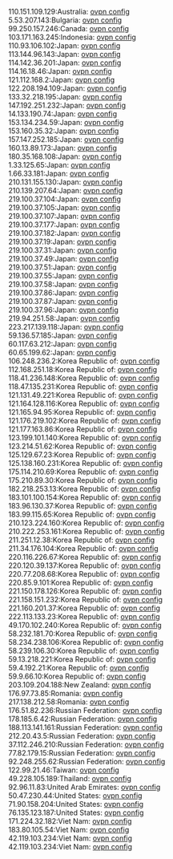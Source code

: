 110.151.109.129:Australia: [ovpn config](vpn/110_151_109_129.ovpn)  
5.53.207.143:Bulgaria: [ovpn config](vpn/5_53_207_143.ovpn)  
99.250.157.246:Canada: [ovpn config](vpn/99_250_157_246.ovpn)  
103.171.163.245:Indonesia: [ovpn config](vpn/103_171_163_245.ovpn)  
110.93.106.102:Japan: [ovpn config](vpn/110_93_106_102.ovpn)  
113.144.96.143:Japan: [ovpn config](vpn/113_144_96_143.ovpn)  
114.142.36.201:Japan: [ovpn config](vpn/114_142_36_201.ovpn)  
114.16.18.46:Japan: [ovpn config](vpn/114_16_18_46.ovpn)  
121.112.168.2:Japan: [ovpn config](vpn/121_112_168_2.ovpn)  
122.208.194.109:Japan: [ovpn config](vpn/122_208_194_109.ovpn)  
133.32.218.195:Japan: [ovpn config](vpn/133_32_218_195.ovpn)  
147.192.251.232:Japan: [ovpn config](vpn/147_192_251_232.ovpn)  
14.133.190.74:Japan: [ovpn config](vpn/14_133_190_74.ovpn)  
153.134.234.59:Japan: [ovpn config](vpn/153_134_234_59.ovpn)  
153.160.35.32:Japan: [ovpn config](vpn/153_160_35_32.ovpn)  
157.147.252.185:Japan: [ovpn config](vpn/157_147_252_185.ovpn)  
160.13.89.173:Japan: [ovpn config](vpn/160_13_89_173.ovpn)  
180.35.168.108:Japan: [ovpn config](vpn/180_35_168_108.ovpn)  
1.33.125.65:Japan: [ovpn config](vpn/1_33_125_65.ovpn)  
1.66.33.181:Japan: [ovpn config](vpn/1_66_33_181.ovpn)  
210.131.155.130:Japan: [ovpn config](vpn/210_131_155_130.ovpn)  
210.139.207.64:Japan: [ovpn config](vpn/210_139_207_64.ovpn)  
219.100.37.104:Japan: [ovpn config](vpn/219_100_37_104.ovpn)  
219.100.37.105:Japan: [ovpn config](vpn/219_100_37_105.ovpn)  
219.100.37.107:Japan: [ovpn config](vpn/219_100_37_107.ovpn)  
219.100.37.177:Japan: [ovpn config](vpn/219_100_37_177.ovpn)  
219.100.37.182:Japan: [ovpn config](vpn/219_100_37_182.ovpn)  
219.100.37.19:Japan: [ovpn config](vpn/219_100_37_19.ovpn)  
219.100.37.31:Japan: [ovpn config](vpn/219_100_37_31.ovpn)  
219.100.37.49:Japan: [ovpn config](vpn/219_100_37_49.ovpn)  
219.100.37.51:Japan: [ovpn config](vpn/219_100_37_51.ovpn)  
219.100.37.55:Japan: [ovpn config](vpn/219_100_37_55.ovpn)  
219.100.37.58:Japan: [ovpn config](vpn/219_100_37_58.ovpn)  
219.100.37.86:Japan: [ovpn config](vpn/219_100_37_86.ovpn)  
219.100.37.87:Japan: [ovpn config](vpn/219_100_37_87.ovpn)  
219.100.37.96:Japan: [ovpn config](vpn/219_100_37_96.ovpn)  
219.94.251.58:Japan: [ovpn config](vpn/219_94_251_58.ovpn)  
223.217.139.118:Japan: [ovpn config](vpn/223_217_139_118.ovpn)  
59.136.57.185:Japan: [ovpn config](vpn/59_136_57_185.ovpn)  
60.117.63.212:Japan: [ovpn config](vpn/60_117_63_212.ovpn)  
60.65.199.62:Japan: [ovpn config](vpn/60_65_199_62.ovpn)  
106.248.236.2:Korea Republic of: [ovpn config](vpn/106_248_236_2.ovpn)  
112.168.251.18:Korea Republic of: [ovpn config](vpn/112_168_251_18.ovpn)  
118.41.236.148:Korea Republic of: [ovpn config](vpn/118_41_236_148.ovpn)  
118.47.135.231:Korea Republic of: [ovpn config](vpn/118_47_135_231.ovpn)  
121.131.49.221:Korea Republic of: [ovpn config](vpn/121_131_49_221.ovpn)  
121.164.128.116:Korea Republic of: [ovpn config](vpn/121_164_128_116.ovpn)  
121.165.94.95:Korea Republic of: [ovpn config](vpn/121_165_94_95.ovpn)  
121.176.219.102:Korea Republic of: [ovpn config](vpn/121_176_219_102.ovpn)  
121.177.163.86:Korea Republic of: [ovpn config](vpn/121_177_163_86.ovpn)  
123.199.101.140:Korea Republic of: [ovpn config](vpn/123_199_101_140.ovpn)  
123.214.51.62:Korea Republic of: [ovpn config](vpn/123_214_51_62.ovpn)  
125.129.67.23:Korea Republic of: [ovpn config](vpn/125_129_67_23.ovpn)  
125.138.160.231:Korea Republic of: [ovpn config](vpn/125_138_160_231.ovpn)  
175.114.210.69:Korea Republic of: [ovpn config](vpn/175_114_210_69.ovpn)  
175.210.89.30:Korea Republic of: [ovpn config](vpn/175_210_89_30.ovpn)  
182.218.253.13:Korea Republic of: [ovpn config](vpn/182_218_253_13.ovpn)  
183.101.100.154:Korea Republic of: [ovpn config](vpn/183_101_100_154.ovpn)  
183.96.130.37:Korea Republic of: [ovpn config](vpn/183_96_130_37.ovpn)  
183.99.115.65:Korea Republic of: [ovpn config](vpn/183_99_115_65.ovpn)  
210.123.224.160:Korea Republic of: [ovpn config](vpn/210_123_224_160.ovpn)  
210.222.253.161:Korea Republic of: [ovpn config](vpn/210_222_253_161.ovpn)  
211.251.12.38:Korea Republic of: [ovpn config](vpn/211_251_12_38.ovpn)  
211.34.176.104:Korea Republic of: [ovpn config](vpn/211_34_176_104.ovpn)  
220.116.226.67:Korea Republic of: [ovpn config](vpn/220_116_226_67.ovpn)  
220.120.39.137:Korea Republic of: [ovpn config](vpn/220_120_39_137.ovpn)  
220.77.208.68:Korea Republic of: [ovpn config](vpn/220_77_208_68.ovpn)  
220.85.9.101:Korea Republic of: [ovpn config](vpn/220_85_9_101.ovpn)  
221.150.178.126:Korea Republic of: [ovpn config](vpn/221_150_178_126.ovpn)  
221.158.151.232:Korea Republic of: [ovpn config](vpn/221_158_151_232.ovpn)  
221.160.201.37:Korea Republic of: [ovpn config](vpn/221_160_201_37.ovpn)  
222.113.133.23:Korea Republic of: [ovpn config](vpn/222_113_133_23.ovpn)  
49.170.102.240:Korea Republic of: [ovpn config](vpn/49_170_102_240.ovpn)  
58.232.181.70:Korea Republic of: [ovpn config](vpn/58_232_181_70.ovpn)  
58.234.238.106:Korea Republic of: [ovpn config](vpn/58_234_238_106.ovpn)  
58.239.106.30:Korea Republic of: [ovpn config](vpn/58_239_106_30.ovpn)  
59.13.218.221:Korea Republic of: [ovpn config](vpn/59_13_218_221.ovpn)  
59.4.192.21:Korea Republic of: [ovpn config](vpn/59_4_192_21.ovpn)  
59.9.66.10:Korea Republic of: [ovpn config](vpn/59_9_66_10.ovpn)  
203.109.204.188:New Zealand: [ovpn config](vpn/203_109_204_188.ovpn)  
176.97.73.85:Romania: [ovpn config](vpn/176_97_73_85.ovpn)  
217.138.212.58:Romania: [ovpn config](vpn/217_138_212_58.ovpn)  
176.51.82.236:Russian Federation: [ovpn config](vpn/176_51_82_236.ovpn)  
178.185.6.42:Russian Federation: [ovpn config](vpn/178_185_6_42.ovpn)  
188.113.141.161:Russian Federation: [ovpn config](vpn/188_113_141_161.ovpn)  
212.20.43.5:Russian Federation: [ovpn config](vpn/212_20_43_5.ovpn)  
37.112.246.210:Russian Federation: [ovpn config](vpn/37_112_246_210.ovpn)  
77.82.179.15:Russian Federation: [ovpn config](vpn/77_82_179_15.ovpn)  
92.248.255.62:Russian Federation: [ovpn config](vpn/92_248_255_62.ovpn)  
122.99.21.46:Taiwan: [ovpn config](vpn/122_99_21_46.ovpn)  
49.228.105.189:Thailand: [ovpn config](vpn/49_228_105_189.ovpn)  
92.96.11.83:United Arab Emirates: [ovpn config](vpn/92_96_11_83.ovpn)  
50.47.230.44:United States: [ovpn config](vpn/50_47_230_44.ovpn)  
71.90.158.204:United States: [ovpn config](vpn/71_90_158_204.ovpn)  
76.135.123.187:United States: [ovpn config](vpn/76_135_123_187.ovpn)  
171.224.32.182:Viet Nam: [ovpn config](vpn/171_224_32_182.ovpn)  
183.80.105.54:Viet Nam: [ovpn config](vpn/183_80_105_54.ovpn)  
42.119.103.234:Viet Nam: [ovpn config](vpn/42_119_103_234.ovpn)  
42.119.103.234:Viet Nam: [ovpn config](vpn/42_119_103_234.ovpn)  
